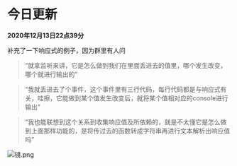 # 今日更新

**2020年12月13日22点39分**

补充了一下响应式的例子，因为群里有人问

> “就拿监听来讲，它是怎么做到我们在里面丢进去的值里，哪个发生改变，哪个就进行输出的”

> “我就丢进去了个事件，这个事件里有三行代码，每行代码都是与响应式有关，哇擦，它能做到某个值发生改变后，就将某个值相对应的console进行输出”

> “我也能联想到这个关系到收集响应值及所依赖的，就是不太懂它是怎么做到上面那样功能的，是将传过去的函数转成字符串再进行文本解析出响应值吗”

![镜.png](https://res.psy-1.com/FpccJXU0JOa8Dr1anVnx126iBB64)